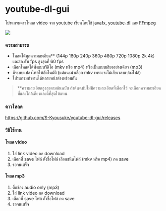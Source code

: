 # youtube-dl-gui

โปรแกรมดาวโหลด video จาก youtube เขียนโดยใช้ [javafx](http://www.oracle.com/technetwork/java/javase/overview/javafx-overview-2158620.html), [youtube-dl](https://github.com/rg3/youtube-dl/) และ [FFmpeg](https://ffmpeg.org/)

![](http://i.imgur.com/OAp3c74.png)

### ความสามารถ

- โหลดได้ทุกความละเอียด** (144p 180p 240p 360p 480p 720p 1080p 2k 4k) และรองรับ fps สูงสุดที่ 60 fps 
- เลือกโหลดได้ทั้งแบบวีดิโอ (mkv หรือ mp4) หรือเป็นแบบเสียงอย่างเดียว (mp3)
- มีระบบแปลงไฟล์ให้อัตโนมัติ (แต่แนะนำเลือก mkv เพราะจะไม่เสียเวลาแปลงไฟล์)
- โปรแกรมทำงานได้หลายหน้าต่างพร้อมกัน

>**ความละเอียดสูงสุงตามต้นฉบับ ถ้าต้นฉบับไม่มีความละเอียดที่เลือกไว้ จะเลือกความละเอียดที่และใกล้เคียงและดีที่สุดให้แทน

### ดาวโหลด
https://github.com/S-Kyousuke/youtube-dl-gui/releases

### วิธีใช้งาน

#### โหลด video
1. ใส่ link video กด download 
2. เลือกที่ save ไฟล์ ตั้งชื่อไฟล์ เลือกชนิดไฟล์ (mkv หรือ mp4) กด save
3. รอจนเสร็จ

#### โหลด mp3
1. ติ๊กช่อง audio only (mp3)
2. ใส่ link video กด download 
3. เลือกที่ save ไฟล์ ตั้งชื่อไฟล์ กด save
4. รอจนเสร็จ
